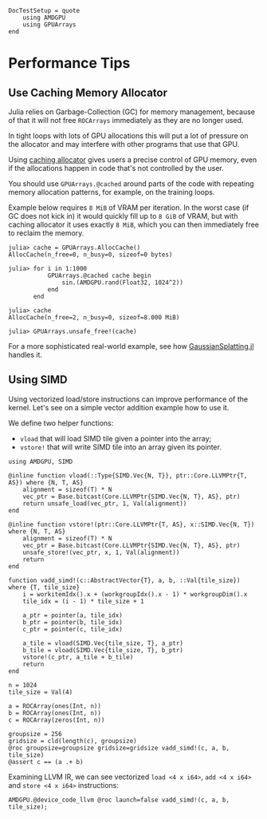 ```@meta
DocTestSetup = quote
    using AMDGPU
    using GPUArrays
end
```

# Performance Tips

## Use Caching Memory Allocator

Julia relies on Garbage-Collection (GC) for memory management, because of that
it will not free `ROCArrays` immediately as they are no longer used.

In tight loops with lots of GPU allocations this will put a lot of pressure on the
allocator and may interfere with other programs that use that GPU.

Using [caching allocator](https://juliagpu.github.io/GPUArrays.jl/dev/interface/#Caching-Allocator) gives users a precise control of GPU memory,
even if the allocations happen in code that's not controlled by the user.

You should use `GPUArrays.@cached` around parts of the code with repeating memory allocation patterns,
for example, on the training loops.

Example below requires `8 MiB` of VRAM per iteration.
In the worst case (if GC does not kick in) it would quickly fill up to `8 GiB` of VRAM,
but with caching allocator it uses exactly `8 MiB`, which you can then immediately free to reclaim the memory.

```jldoctest caching-alloc
julia> cache = GPUArrays.AllocCache()
AllocCache(n_free=0, n_busy=0, sizeof=0 bytes)

julia> for i in 1:1000
           GPUArrays.@cached cache begin
               sin.(AMDGPU.rand(Float32, 1024^2))
           end
       end

julia> cache
AllocCache(n_free=2, n_busy=0, sizeof=8.000 MiB)

julia> GPUArrays.unsafe_free!(cache)
```

For a more sophisticated real-world example, see how
[GaussianSplatting.jl](https://github.com/JuliaNeuralGraphics/GaussianSplatting.jl/blob/e4ef1324c187371e336bef875b053023afe7fb2c/src/training.jl#L183)
handles it.

## Using SIMD

Using vectorized load/store instructions can improve performance of the kernel.
Let's see on a simple vector addition example how to use it.

We define two helper functions:
- `vload` that will load SIMD tile given a pointer into the array;
- `vstore!` that will write SIMD tile into an array given its pointer.

```@example vadd-simd
using AMDGPU, SIMD

@inline function vload(::Type{SIMD.Vec{N, T}}, ptr::Core.LLVMPtr{T, AS}) where {N, T, AS}
    alignment = sizeof(T) * N
    vec_ptr = Base.bitcast(Core.LLVMPtr{SIMD.Vec{N, T}, AS}, ptr)
    return unsafe_load(vec_ptr, 1, Val(alignment))
end

@inline function vstore!(ptr::Core.LLVMPtr{T, AS}, x::SIMD.Vec{N, T}) where {N, T, AS}
    alignment = sizeof(T) * N
    vec_ptr = Base.bitcast(Core.LLVMPtr{SIMD.Vec{N, T}, AS}, ptr)
    unsafe_store!(vec_ptr, x, 1, Val(alignment))
    return
end

function vadd_simd!(c::AbstractVector{T}, a, b, ::Val{tile_size}) where {T, tile_size}
    i = workitemIdx().x + (workgroupIdx().x - 1) * workgroupDim().x
    tile_idx = (i - 1) * tile_size + 1

    a_ptr = pointer(a, tile_idx)
    b_ptr = pointer(b, tile_idx)
    c_ptr = pointer(c, tile_idx)

    a_tile = vload(SIMD.Vec{tile_size, T}, a_ptr)
    b_tile = vload(SIMD.Vec{tile_size, T}, b_ptr)
    vstore!(c_ptr, a_tile + b_tile)
    return
end

n = 1024
tile_size = Val(4)

a = ROCArray(ones(Int, n))
b = ROCArray(ones(Int, n))
c = ROCArray(zeros(Int, n))

groupsize = 256
gridsize = cld(length(c), groupsize)
@roc groupsize=groupsize gridsize=gridsize vadd_simd!(c, a, b, tile_size)
@assert c == (a .+ b)
```

Examining LLVM IR, we can see vectorized `load <4 x i64>`, `add <4 x i64>`
and `store <4 x i64>` instructions:

```@example vadd-simd
AMDGPU.@device_code_llvm @roc launch=false vadd_simd!(c, a, b, tile_size);
```
